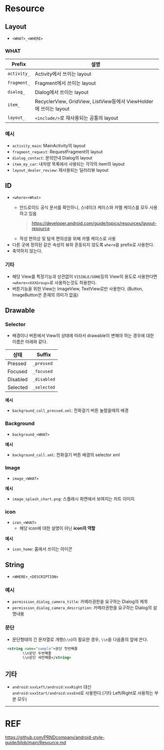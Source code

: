 # Resource

## Layout

- `<WHAT>_<WHERE>`

### WHAT

| Prefix | 설명 |
| --- | --- |
| `activity_` | Activity에서 쓰이는 layout |
| `fragment_` | Fragment에서 쓰이는 layout |
| `dialog_` | Dialog에서 쓰이는 layout |
| `item_` | RecyclerView, GridView, ListView등에서 ViewHolder에 쓰이는 layout |
| `layout_` | `<include/>`로 재사용되는 공통의 layout |

### 예시

- `activity_main`: MainActivity의 layout
- `fragment_request`: RequestFragment의 layout
- `dialog_contact`: 문의안내 Dialog의 layout
- `item_my_car`: 내차량 목록에서 사용되는 각각의 item의 layout
- `layout_dealer_review`: 재사용되는 딜러리뷰 layout

## ID

- `<where><What>`
    - 안드로이드 공식 문서를 확인하니, 스네이크 케이스와 카멜 케이스를 모두 사용하고 있음

      > https://developer.android.com/guide/topics/resources/layout-resource
    >
    - 작성 편의성 및 탐색 편의성을 위해 카멜 케이스로 사용
- 다른 곳에 정의된 같은 속성의 뷰와 혼동되지 않도록 `where`을 prefix로 사용한다.
- 축약하지 않는다.

### 기타

- 해당 View를 특정기능과 상관없이 `VISIBLE/GONE`등의 View의 용도로 사용한다면 `<where><XXXGroup>`로 사용하는것도 허용한다.
- 버튼기능을 위한 View는 ImageView, TextView로만 사용한다.
  (Button, ImageButton은 존재의 의미가 없음)

## Drawable

### Selector

- 배경이나 버튼에서 View의 상태에 따라서 drawable이 변해야 하는 경우에 대한 이름은 아래와 같다.

| 상태 | Suffix |
| --- | --- |
| Pressed | `_pressed` |
| Focused | `_focused` |
| Disabled | `_disabled` |
| Selected | `_selected` |

**예시**

- `background_call_pressed.xml`: 전화걸기 버튼 눌렸을때의 배경

### Background

- `background_<WHAT>`

**예시**

- `background_call.xml`: 전화걸기 버튼 배경의 selector xml

### Image

- `image_<WHAT>`

**예시**

- `image_splash_chart.png`: 스플래시 화면에서 보여지는 차트 이미지

### icon

- `icon_<WHAT>`
    - 해당 icon에 대한 설명이 아닌 **icon의 역할**

**예시**

- `icon_home`: 홈에서 쓰이는 아이콘

## String

- `<WHERE>_<DESCRIPTION>`

### 예시

- `permission_dialog_camera_title`: 카메라권한을 요구하는 Dialog의 제목
- `permission_dialog_camera_description`: 카메라권한을 요구하는 Dialog의 설명내용

### 문단

- 문단형태의 긴 문자열로 개행(`\\n`)이 필요한 경우, `\\n`을 다음줄의 앞에 쓴다.

```xml
 <string name="sample">문단 첫번째줄
        \\n문단 두번째줄
        \\n문단 세번째줄</string>
```

## 기타

- `android:xxxLeft/android:xxxRight` 대신 `android:xxxStart/android:xxxEnd`로 사용한다.(기타 Left/Right로 사용하는 부분 모두)

---

# REF

https://github.com/PRNDcompany/android-style-guide/blob/main/Resource.md